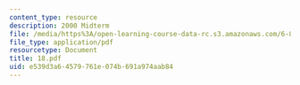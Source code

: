 ```yaml
---
content_type: resource
description: 2000 Midterm
file: /media/https%3A/open-learning-course-data-rc.s3.amazonaws.com/6-821-programming-languages-fall-2002/e539d3a64579761e074b691a974aab84_18.pdf
file_type: application/pdf
resourcetype: Document
title: 18.pdf
uid: e539d3a6-4579-761e-074b-691a974aab84
---
```

